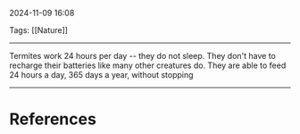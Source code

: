 2024-11-09 16:08

Tags: [[Nature]] 

---

Termites work 24 hours per day -- they do not sleep. They don't have to recharge their batteries like many other creatures do. They are able to feed 24 hours a day, 365 days a year, without stopping

---
# References